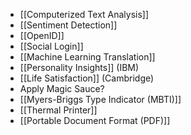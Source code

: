 - [[Computerized Text Analysis]]
- [[Sentiment Detection]]
- [[OpenID]]
- [[Social Login]]
- [[Machine Learning Translation]]
- [[Personality Insights]] (IBM)
- [[Life Satisfaction]] (Cambridge)
- Apply Magic Sauce?
- [[Myers-Briggs Type Indicator (MBTI)]]
- [[Thermal Printer]]
- [[Portable Document Format (PDF)]]

